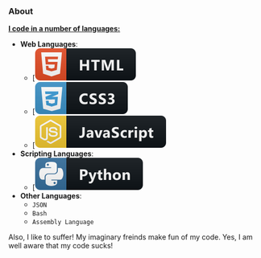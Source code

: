 ### About ###

[**I code in a number of languages:**](https://www.youtube.com/watch?v=dQw4w9WgXcQ)
- **Web Languages**: 
  - [![forthebadge](https://github.com/MikeCodesDotNET/ColoredBadges/raw/master/svg/dev/languages/html.svg)
  - [![forthebadge](https://github.com/MikeCodesDotNET/ColoredBadges/raw/master/svg/dev/languages/css3.svg)
  - [![forthebadge](https://github.com/MikeCodesDotNET/ColoredBadges/raw/master/svg/dev/languages/js.svg)
- **Scripting Languages**:
  - [![forthebadge](https://github.com/MikeCodesDotNET/ColoredBadges/raw/master/svg/dev/languages/python.svg)
- **Other Languages**:
  - `JSON`
  - `Bash`
  - `Assembly Language`

Also, I like to suffer! My imaginary freinds make fun of my code. Yes, I am well aware that my code sucks!
